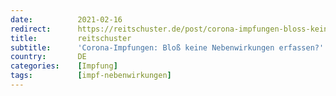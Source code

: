 ```yaml
---
date:          2021-02-16
redirect:      https://reitschuster.de/post/corona-impfungen-bloss-keine-nebenwirkungen-erfassen/
title:         reitschuster
subtitle:      'Corona-Impfungen: Bloß keine Nebenwirkungen erfassen?'
country:       DE
categories:    [Impfung]
tags:          [impf-nebenwirkungen]
---
```


